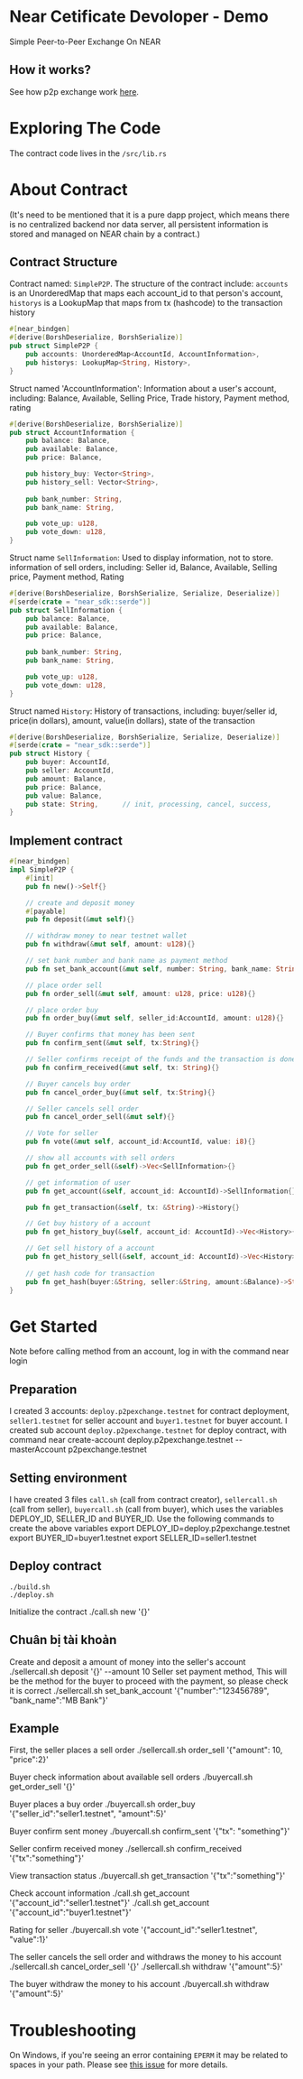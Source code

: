 Near Cetificate Devoloper - Demo
================================

Simple Peer-to-Peer Exchange On NEAR

## How it works?


See how p2p exchange work [here](https://docs.google.com/presentation/d/1NUWx2-fmpYr7vTLZGqELqE8-QGx1m7TF8VfpZViYvbA/edit?usp=sharing).

Exploring The Code
==================

The contract code lives in the `/src/lib.rs`


About Contract
===================

(It's need to be mentioned that it is a pure dapp project, which means there is no centralized backend nor data server, all persistent information is stored and managed on NEAR chain by a contract.)

## Contract Structure

Contract named: `SimpleP2P`. The structure of the contract include: `accounts` is an UnorderedMap that maps each account_id to that person's account, `historys` is a LookupMap that maps from tx (hashcode) to the transaction history
```rust
#[near_bindgen]
#[derive(BorshDeserialize, BorshSerialize)]
pub struct SimpleP2P {
    pub accounts: UnorderedMap<AccountId, AccountInformation>,
    pub historys: LookupMap<String, History>,
}
```

Struct named 'AccountInformation': Information about a user's account, including: Balance, Available, Selling Price, Trade history, Payment method, rating
```rust
#[derive(BorshDeserialize, BorshSerialize)]
pub struct AccountInformation {
    pub balance: Balance,   
    pub available: Balance, 
    pub price: Balance,

    pub history_buy: Vector<String>,
    pub history_sell: Vector<String>,
    
    pub bank_number: String,
    pub bank_name: String,

    pub vote_up: u128,
    pub vote_down: u128,
}
```

Struct name `SellInformation`: Used to display information, not to store. information of sell orders, including: Seller id, Balance, Available, Selling price, Payment method, Rating
```rust
#[derive(BorshDeserialize, BorshSerialize, Serialize, Deserialize)]
#[serde(crate = "near_sdk::serde")]
pub struct SellInformation {
    pub balance: Balance, 
    pub available: Balance,
    pub price: Balance,
    
    pub bank_number: String,
    pub bank_name: String,

    pub vote_up: u128,
    pub vote_down: u128,
}
```

Struct named `History`: History of transactions, including: buyer/seller id, price(in dollars), amount, value(in dollars), state of the transaction
```rust
#[derive(BorshDeserialize, BorshSerialize, Serialize, Deserialize)]
#[serde(crate = "near_sdk::serde")]
pub struct History {
    pub buyer: AccountId, 
    pub seller: AccountId,  
    pub amount: Balance,    
    pub price: Balance,
    pub value: Balance,
    pub state: String,      // init, processing, cancel, success,
}
```

## Implement contract

```rust
#[near_bindgen]
impl SimpleP2P {
    #[init]
    pub fn new()->Self{}

    // create and deposit money
    #[payable]
    pub fn deposit(&mut self){}

    // withdraw money to near testnet wallet
    pub fn withdraw(&mut self, amount: u128){}

    // set bank number and bank name as payment method
    pub fn set_bank_account(&mut self, number: String, bank_name: String){}

    // place order sell
    pub fn order_sell(&mut self, amount: u128, price: u128){}

    // place order buy
    pub fn order_buy(&mut self, seller_id:AccountId, amount: u128){}

    // Buyer confirms that money has been sent 
    pub fn confirm_sent(&mut self, tx:String){}

    // Seller confirms receipt of the funds and the transaction is done 
    pub fn confirm_received(&mut self, tx: String){}

    // Buyer cancels buy order 
    pub fn cancel_order_buy(&mut self, tx:String){}

    // Seller cancels sell order 
    pub fn cancel_order_sell(&mut self){}

    // Vote for seller 
    pub fn vote(&mut self, account_id:AccountId, value: i8){}

    // show all accounts with sell orders 
    pub fn get_order_sell(&self)->Vec<SellInformation>{}

    // get information of user
    pub fn get_account(&self, account_id: AccountId)->SellInformation{}

    pub fn get_transaction(&self, tx: &String)->History{}

    // Get buy history of a account
    pub fn get_history_buy(&self, account_id: AccountId)->Vec<History>{}

    // Get sell history of a account
    pub fn get_history_sell(&self, account_id: AccountId)->Vec<History>{}
    
    // get hash code for transaction
    pub fn get_hash(buyer:&String, seller:&String, amount:&Balance)->String{}
}

```

Get Started
===========

Note before calling method from an account, log in with the command
    near login

Preparation
------------

I created 3 accounts: `deploy.p2pexchange.testnet` for contract deployment, `seller1.testnet` for seller account and `buyer1.testnet` for buyer account.
I created sub account `deploy.p2pexchange.testnet` for deploy contract, with command
    near create-account deploy.p2pexchange.testnet --masterAccount p2pexchange.testnet

Setting environment
--------------------

I have created 3 files `call.sh` (call from contract creator), `sellercall.sh` (call from seller), `buyercall.sh` (call from buyer), which uses the variables DEPLOY_ID, SELLER_ID and BUYER_ID.
Use the following commands to create the above variables
    export DEPLOY_ID=deploy.p2pexchange.testnet
    export BUYER_ID=buyer1.testnet
    export SELLER_ID=seller1.testnet

Deploy contract
----------------

    ./build.sh
    ./deploy.sh
Initialize the contract
    ./call.sh new '{}'	

Chuân bị tài khoản
------------------

Create and deposit a amount of money into the seller's account
    ./sellercall.sh deposit '{}' --amount 10
Seller set payment method, This will be the method for the buyer to proceed with the payment, so please check it is correct
    ./sellercall.sh set_bank_account '{"number":"123456789", "bank_name":"MB Bank"}'	

Example
----------

First, the seller places a sell order 
    ./sellercall.sh order_sell '{"amount": 10, "price":2}'

Buyer check information about available sell orders
    ./buyercall.sh get_order_sell '{}'

Buyer places a buy order
    ./buyercall.sh order_buy '{"seller_id":"seller1.testnet", "amount":5}'

Buyer confirm sent money
    ./buyercall.sh confirm_sent '{"tx": "something"}'

Seller confirm received money
    ./sellercall.sh confirm_received '{"tx":"something"}'

View transaction status
    ./buyercall.sh get_transaction '{"tx":"something"}'

Check account information
    ./call.sh get_account '{"account_id":"seller1.testnet"}'
    ./call.sh get_account '{"account_id":"buyer1.testnet"}'

Rating for seller
    ./buyercall.sh vote '{"account_id":"seller1.testnet", "value":1}'

The seller cancels the sell order and withdraws the money to his account
    ./sellercall.sh cancel_order_sell '{}'
    ./sellercall.sh withdraw '{"amount":5}'

The buyer withdraw the money to his account
    ./buyercall.sh withdraw '{"amount":5}'

Troubleshooting
===============

On Windows, if you're seeing an error containing `EPERM` it may be related to spaces in your path. Please see [this issue](https://github.com/zkat/npx/issues/209) for more details.